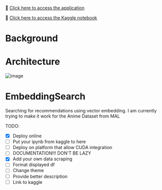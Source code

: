 🔎 [Click here to access the application](https://animesearch.streamlit.app/)

📒 [Click here to access the Kaggle notebook](#)

# Background

# Architecture
![image](https://github.com/user-attachments/assets/8cdabe41-72ef-40dc-b25b-3ed5f601f9f8)

# EmbeddingSearch
Searching for recommendations using vector embedding. I am currently trying to make it work for the Anime Dataset from MAL

TODO:
- [x] Deploy online
- [ ] Put your ipynb from kaggle to here
- [ ] Deploy on platform that allow CUDA integration
- [ ] DOCUMENTATION!!! DON'T BE LAZY
- [x] Add your own data scraping
- [ ] Format displayed df 
- [ ] Change theme
- [ ] Provide better description
- [ ] Link to kaggle
